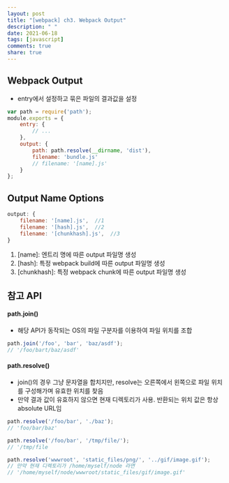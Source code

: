```yaml
---
layout: post
title: "[webpack] ch3. Webpack Output"
description: " "
date: 2021-06-18
tags: [javascript]
comments: true
share: true
---
```


## Webpack Output
- entry에서 설정하고 묶은 파일의 결과값을 설정
```javascript
var path = require('path');
module.exports = {
    entry: {
        // ...
    },
    output: {
        path: path.resolve(__dirname, 'dist'),
        filename: 'bundle.js'
        // filename: '[name].js'
    }
};
```

## Output Name Options
```javascript
output: {
    filename: '[name].js',  //1
    filename: '[hash].js',  //2
    filename: '[chunkhash].js',  //3
}
```
1. [name]: 엔트리 명에 따른 output 파일명 생성
2. [hash]: 특정 webpack build에 따른 output 파일명 생성
3. [chunkhash]: 특정 webpack chunk에 따른 output 파일명 생성

## 참고 API
#### path.join()
- 해당 API가 동작되는 OS의 파일 구분자를 이용하여 파일 위치를 조합
```javascript
path.join('/foo', 'bar', 'baz/asdf');
// '/foo/bart/baz/asdf'
```

#### path.resolve()
- join()의 경우 그냥 문자열을 합치지만, resolve는 오른쪽에서 왼쪽으로 파일 위치를 구성해가며 유효한 위치를 찾음
- 만약 결과 값이 유효하지 않으면 현재 디렉토리가 사용. 반환되는 위치 값은 항상 absolute URL임
```javascript
path.resolve('/foo/bar', './baz');
// 'foo/bar/baz'

path.resolve('/foo/bar', '/tmp/file/');
// '/tmp/file

path.resolve('wwwroot', 'static_files/png/', '../gif/image.gif');
// 만약 현재 디렉토리가 /home/myself/node 라면
// '/home/myself/node/wwwroot/static_files/gif/image.gif'
```
